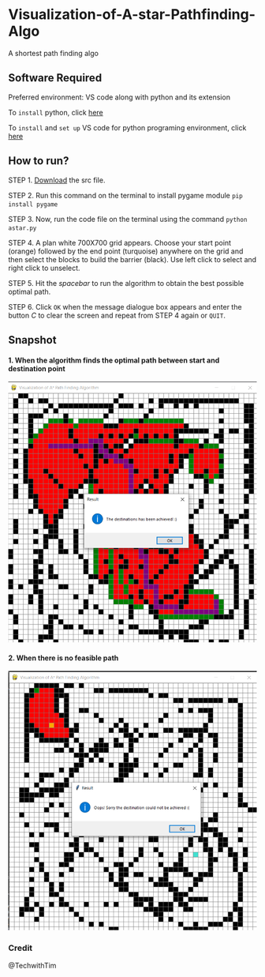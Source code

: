 # Visualization-of-A-star-Pathfinding-Algo
A shortest path finding algo

## Software Required
Preferred environment: VS code along with python and its extension

To `install` python, click [here](https://www.python.org/)

To `install` and `set up` VS code for python programing environment, click [here](https://code.visualstudio.com/docs/languages/python) 

## How to run?
STEP 1. [Download](https://github.com/AnkitaTandon/Visualization-of-A-star-Pathfinding-Algo) the src file.

STEP 2. Run this command on the terminal to install pygame module `pip install pygame` 

STEP 3. Now, run the code file on the terminal using the command `python astar.py`
        
STEP 4. A plan white 700X700 grid appears. Choose your start point (orange) followed by the end point (turquoise) anywhere on the grid and then select the blocks to build the barrier (black). 
Use left click to select and right click to unselect.

STEP 5. Hit the _spacebar_ to run the algorithm to obtain the best possible optimal path.  
        
STEP 6. Click `OK` when the message dialogue box appears and enter the button _C_ to clear the screen and repeat from STEP 4 again or `QUIT`. 

## Snapshot
#### 1. When the algorithm finds the optimal path between start and destination point
![Screenshot of the output screen when the path is achieved](https://github.com/AnkitaTandon/Visualization-of-A-star-Pathfinding-Algo/blob/main/src/path_achieved.png)

#### 2. When there is no feasible path
![Screenshot of the output screen when the path is achieved](https://github.com/AnkitaTandon/Visualization-of-A-star-Pathfinding-Algo/blob/main/src/path_unachieved.png)

### Credit
@TechwithTim
